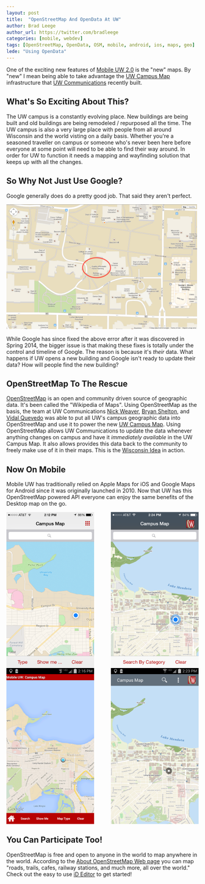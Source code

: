 ```yaml
---
layout: post
title:  "OpenStreetMap And OpenData At UW"
author: Brad Leege
author_url: https://twitter.com/bradleege
categories: [mobile, webdev]
tags: [OpenStreetMap, OpenData, OSM, mobile, android, ios, maps, geo]
lede: "Using OpenData"
---
```


One of the exciting new features of [Mobile UW 2.0](http://mobile.wisc.edu) is the "new" maps.  By "new" I mean being able to take advantage the [UW Campus Map](http://www.map.wisc.edu) infrastructure that [UW Communications](http://uc.wisc.edu) recently built.

## What's So Exciting About This?
The UW campus is a constantly evolving place.  New buildings are being built and old buildings are being remodeled / repurposed all the time.  The UW campus is also a very large place with people from all around Wisconsin and the world visting on a daily basis.  Whether you're a seasoned traveller on campus or someone who's never been here before everyone at some point will need to be able to find their way around.  In order for UW to function it needs a mapping and wayfinding solution that keeps up with all the changes.

## So Why Not Just Use Google?
Google generally does do a pretty good job.  That said they aren't perfect.

<a href="/img/posts/2014-11-26-openstreetmap-opendata/20140418-uw-google-map-error.png" target="_blank"><img src="/img/posts/2014-11-26-openstreetmap-opendata/20140418-uw-google-map-error.png" width="500"></a>

While Google has since fixed the above error after it was discovered in Spring 2014, the bigger issue is that making these fixes is totally under the control and timeline of Google.  The reason is because it's *their* data.  What happens if UW opens a new building and Google isn't ready to update their data?  How will people find the new building?

## OpenStreetMap To The Rescue
[OpenStreetMap](http://www.openstreetmap.org/) is an open and community driven source of geographic data.  It's been called the "Wikipedia of Maps".  Using OpenStreetMap as the basis, the team at UW Communications [Nick Weaver](https://twitter.com/nickweaver), [Bryan Shelton](https://twitter.com/bshelton229), and [Vidal Quevedo](https://twitter.com/VidalQuevedo) was able to put all UW's campus geographic data into OpenStreetMap and use it to power the new [UW Campus Map](http://www.map.wisc.edu).  Using OpenStreetMap allows UW Communications to update the data whenever anything changes on campus and have it *immediately available* in the UW Campus Map.  It also allows provides this data back to the community to freely make use of it in their maps.  This is the [Wisconsin Idea](http://wisconsinidea.wisc.edu) in action.

## Now On Mobile
Mobile UW has traditionally relied on Apple Maps for iOS and Google Maps for Android since it was originally launched in 2010.  Now that UW has this OpenStreetMap powered API everyone can enjoy the same benefits of the Desktop map on the go.

<div>
	<a href="/img/posts/2014-11-26-openstreetmap-opendata/20141126-mobileuw-original-map-ios.png" target="_blank"><img src="/img/posts/2014-11-26-openstreetmap-opendata/20141126-mobileuw-original-map-ios.png" width="230" align="left"></a>
	<a href="/img/posts/2014-11-26-openstreetmap-opendata/20141126-mobileuw-new-map-ios.png" target="_blank"><img src="/img/posts/2014-11-26-openstreetmap-opendata/20141126-mobileuw-new-map-ios.png" width="230" align="right"></a>
</div>

<br clear="all"/>
<div>
	<a href="/img/posts/2014-11-26-openstreetmap-opendata/20141126-mobileuw-original-map-android.png" target="_blank"><img src="/img/posts/2014-11-26-openstreetmap-opendata/20141126-mobileuw-original-map-android.png" width="230" align="left"></a>
	<a href="/img/posts/2014-11-26-openstreetmap-opendata/20141126-mobileuw-new-map-android.png" target="_blank"><img src="/img/posts/2014-11-26-openstreetmap-opendata/20141126-mobileuw-new-map-android.png" width="230" align="right"></a>
</div>

<br clear="all"/>

## You Can Participate Too!
OpenStreetMap is free and open to anyone in the world to map anywhere in the world.  According to the [About OpenStreetMap Web page](https://www.openstreetmap.org/about) you can map "roads, trails, cafes, railway stations, and much more, all over the world."  Check out the easy to use [iD Editor](http://www.openstreetmap.org/edit?editor=id) to get started!
